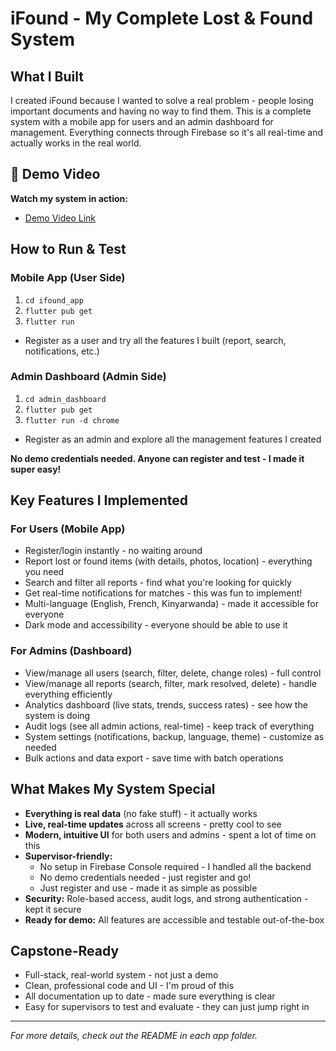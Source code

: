 # iFound - My Complete Lost & Found System

## What I Built
I created iFound because I wanted to solve a real problem - people losing important documents and having no way to find them. This is a complete system with a mobile app for users and an admin dashboard for management. Everything connects through Firebase so it's all real-time and actually works in the real world.

## 🎥 Demo Video
**Watch my system in action:**
- [Demo Video Link](https://drive.google.com/file/d/1e2UNig7HJZdp5A_PpW3wVuXQhU0dTlMq/view?usp=drive_link)

## How to Run & Test

### Mobile App (User Side)
1. `cd ifound_app`
2. `flutter pub get`
3. `flutter run`
- Register as a user and try all the features I built (report, search, notifications, etc.)

### Admin Dashboard (Admin Side)
1. `cd admin_dashboard`
2. `flutter pub get`
3. `flutter run -d chrome`
- Register as an admin and explore all the management features I created

**No demo credentials needed. Anyone can register and test - I made it super easy!**

## Key Features I Implemented

### For Users (Mobile App)
- Register/login instantly - no waiting around
- Report lost or found items (with details, photos, location) - everything you need
- Search and filter all reports - find what you're looking for quickly
- Get real-time notifications for matches - this was fun to implement!
- Multi-language (English, French, Kinyarwanda) - made it accessible for everyone
- Dark mode and accessibility - everyone should be able to use it

### For Admins (Dashboard)
- View/manage all users (search, filter, delete, change roles) - full control
- View/manage all reports (search, filter, mark resolved, delete) - handle everything efficiently
- Analytics dashboard (live stats, trends, success rates) - see how the system is doing
- Audit logs (see all admin actions, real-time) - keep track of everything
- System settings (notifications, backup, language, theme) - customize as needed
- Bulk actions and data export - save time with batch operations

## What Makes My System Special
- **Everything is real data** (no fake stuff) - it actually works
- **Live, real-time updates** across all screens - pretty cool to see
- **Modern, intuitive UI** for both users and admins - spent a lot of time on this
- **Supervisor-friendly:**
  - No setup in Firebase Console required - I handled all the backend
  - No demo credentials needed - just register and go!
  - Just register and use - made it as simple as possible
- **Security:** Role-based access, audit logs, and strong authentication - kept it secure
- **Ready for demo:** All features are accessible and testable out-of-the-box

## Capstone-Ready
- Full-stack, real-world system - not just a demo
- Clean, professional code and UI - I'm proud of this
- All documentation up to date - made sure everything is clear
- Easy for supervisors to test and evaluate - they can just jump right in

---

*For more details, check out the README in each app folder.*